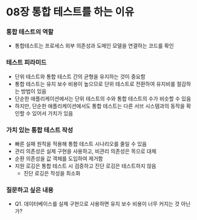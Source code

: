 # 08장 통합 테스트를 하는 이유

### 통합 테스트의 역할

* 통합테스트는 프로세스 외부 의존성과 도메인 모델을 연결하는 코드를 확인

### 테스트 피라미드

* 단위 테스트와 통합 테스트 간의 균형을 유지하는 것이 중요함
* 통합 테스트는 유지 보수 비용이 높으므로 단위 테스트로 전환하여 유지비를 절감하는 방법이 있음
* 단순한 애플리케이션에서는 단위 테스트의 수와 통합 테스트의 수가 비슷할 수 있음
* 하지만, 단순한 애플리케이션에서도 통합 테스트는 다른 서브 시스템과의 동작을 확인할 수 있어서 가치가 있음

### 가치 있는 통합 테스트 작성

* 빠른 실패 원칙을 적용해 통합 테스트 시나리오를 줄일 수 있음
* 관리 의존성은 실제 구현을 사용하고, 비관리 의존성은 목으로 대체
* 순환 의존성을 값 객체를 도입하여 제거함
* 지원 로깅은 통합 테스트 시 검증하고 진단 로깅은 테스트하지 않음
    * 진단 로깅은 작성을 최소화

### 질문하고 싶은 내용

* Q1. 데이터베이스를 실제 구현으로 사용하면 유지 보수 비용이 너무 커지는 것 아닌가?